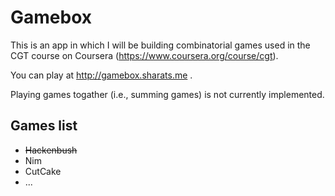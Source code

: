 # Gamebox

This is an app in which I will be building combinatorial games used in the CGT
course on Coursera (https://www.coursera.org/course/cgt).

You can play at http://gamebox.sharats.me .

Playing games togather (i.e., summing games) is not currently implemented.

## Games list

- ~~Hackenbush~~
- Nim
- CutCake
- ...
